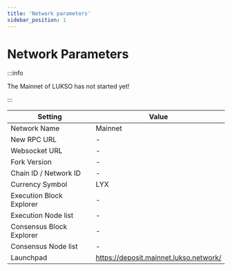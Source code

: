 ```yaml
---
title: 'Network parameters'
sidebar_position: 1
---
```


# Network Parameters

:::info

The Mainnet of LUKSO has not started yet!

:::

| Setting                  | Value                                    |
| ------------------------ | ---------------------------------------- |
| Network Name             | Mainnet                                  |
| New RPC URL              | -                                        |
| Websocket URL            | -                                        |
| Fork Version             | -                                        |
| Chain ID / Network ID    | -                                        |
| Currency Symbol          | LYX                                      |
| Execution Block Explorer | -                                        |
| Execution Node list      | -                                        |
| Consensus Block Explorer | -                                        |
| Consensus Node list      | -                                        |
| Launchpad                | <https://deposit.mainnet.lukso.network/> |
